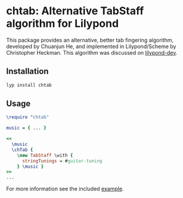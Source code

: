 # chtab: Alternative TabStaff algorithm for Lilypond

This package provides an alternative, better tab fingering algorithm, developed by Chuanjun He, and implemented in Lilypond/Scheme by Christopher Heckman. This algorithm was discussed on [lilypond-dev](http://lilypond.1069038.n5.nabble.com/Is-Anyone-Working-on-a-Better-Tablature-Algorithm-td196422.html).

## Installation

```bash
lyp install chtab
```

## Usage

```lilypond
\require "chtab"

music = { ... }

<<
  \music
  \chTab {
    \new TabStaff \with { 
      stringTunings = #guitar-tuning
    } \music } 
>>
...
```

For more information see the included [example](test/chtab-test.ly).


